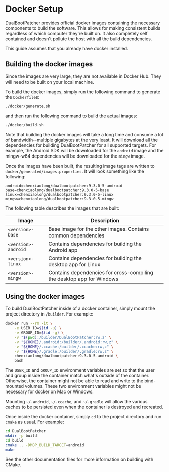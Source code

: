 # Docker Setup

DualBootPatcher provides official docker images containing the necessary components to build the software. This allows for making consistent builds regardless of which computer they're built on. It also completely self contained and doesn't pollute the host with all the build dependencies.

This guide assumes that you already have docker installed.


## Building the docker images

Since the images are very large, they are not available in Docker Hub. They will need to be built on your local machine.

To build the docker images, simply run the following command to generate the `Dockerfile`s:

```sh
./docker/generate.sh
```

and then run the following command to build the actual images:

```sh
./docker/build.sh
```

Note that building the docker images will take a long time and consume a lot of bandwidth--multiple gigabytes at the very least. It will download all the dependencies for building DualBootPatcher for all supported targets. For example, the Android SDK will be downloaded for the `android` image and the mingw-w64 dependencies will be downloaded for the `mingw` image.

Once the images have been built, the resulting image tags are written to `docker/generated/images.properties`. It will look something like the following:

```dosini
android=chenxiaolong/dualbootpatcher:9.3.0-5-android
base=chenxiaolong/dualbootpatcher:9.3.0-5-base
linux=chenxiaolong/dualbootpatcher:9.3.0-5-linux
mingw=chenxiaolong/dualbootpatcher:9.3.0-5-mingw
```

The following table describes the images that are built:

| Image               | Description                                                           |
|---------------------|-----------------------------------------------------------------------|
| `<version>-base`    | Base image for the other images. Contains common dependencies         |
| `<version>-android` | Contains dependencies for building the Android app                    |
| `<version>-linux`   | Contains dependencies for building the desktop app for Linux          |
| `<version>-mingw`   | Contains dependencies for cross-compiling the desktop app for Windows |


## Using the docker images

To build DualBootPatcher inside of a docker container, simply mount the project directory in `/builder`. For example:

```sh
docker run --rm -it \
    -e USER_ID=$(id -u) \
    -e GROUP_ID=$(id -g) \
    -v "$(pwd):/builder/DualBootPatcher:rw,z" \
    -v "${HOME}/.android:/builder/.android:rw,z" \
    -v "${HOME}/.ccache:/builder/.ccache:rw,z" \
    -v "${HOME}/.gradle:/builder/.gradle:rw,z" \
    chenxiaolong/dualbootpatcher:9.3.0-5-android \
    bash
```

The `USER_ID` and `GROUP_ID` environment variables are set so that the user and group inside the container match what's outside of the container. Otherwise, the container might not be able to read and write to the bind-mounted volumes. These two environment variables might not be necessary for docker on Mac or Windows.

Mounting `~/.android`, `~/.ccache`, and `~/.gradle` will allow the various caches to be persisted even when the container is destroyed and recreated.

Once inside the docker container, simply `cd` to the project directory and run `cmake` as usual. For example:

```sh
cd DualBootPatcher
mkdir -p build
cd build
cmake .. -DMBP_BUILD_TARGET=android
make
```

See the other documentation files for more information on building with CMake.
